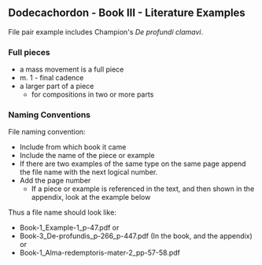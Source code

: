 ## Dodecachordon - Book III - Literature Examples
File pair example includes Champion's _De profundi clamavi_.

### Full pieces
- a mass movement is a full piece
- m. 1 - final cadence
- a larger part of a piece
  + for compositions in two or more parts

### Naming Conventions

File naming convention:
+ Include from which book it came
+ Include the name of the piece or example
+ If there are two examples of the same type on the same page append the file name with the next logical number.
+ Add the page number
  - If a piece or example is referenced in the text, and then shown in the appendix, look at the example below 

Thus a file name should look like:
- Book-1_Example-1_p-47.pdf
or
- Book-3_De-profundis_p-266_p-447.pdf (In the book, and the appendix)
or
- Book-1_Alma-redemptoris-mater-2_pp-57-58.pdf
